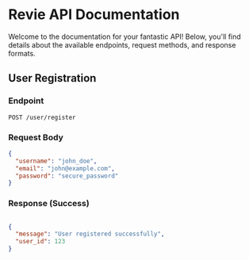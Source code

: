 
# Revie API Documentation

Welcome to the documentation for your fantastic API! Below, you'll find details about the available endpoints, request methods, and response formats.

## User Registration

### Endpoint

`POST /user/register`

### Request Body

```JSON
{
  "username": "john_doe",
  "email": "john@example.com",
  "password": "secure_password"
}
```
### Response (Success)


```JSON

{
  "message": "User registered successfully",
  "user_id": 123
}
```
